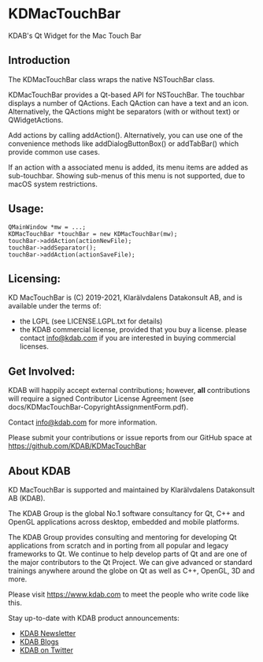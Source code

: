 # KDMacTouchBar
KDAB's Qt Widget for the Mac Touch Bar

## Introduction
The KDMacTouchBar class wraps the native NSTouchBar class.

KDMacTouchBar provides a Qt-based API for NSTouchBar. The touchbar displays
a number of QActions. Each QAction can have a text and an icon. Alternatively,
the QActions might be separators (with or without text) or QWidgetActions.

Add actions by calling addAction(). Alternatively, you can use one of the
convenience methods like addDialogButtonBox() or addTabBar() which provide
common use cases.

If an action with a associated menu is added, its menu items are added as
sub-touchbar. Showing sub-menus of this menu is not supported, due to macOS
system restrictions.

## Usage:
```
QMainWindow *mw = ...;
KDMacTouchBar *touchBar = new KDMacTouchBar(mw);
touchBar->addAction(actionNewFile);
touchBar->addSeparator();
touchBar->addAction(actionSaveFile);
```

## Licensing:
KD MacTouchBar is (C) 2019-2021, Klarälvdalens Datakonsult AB,
and is available under the terms of:

* the LGPL (see LICENSE.LGPL.txt for details)
* the KDAB commercial license, provided that you buy a license.
  please contact info@kdab.com if you are interested in buying commercial licenses.

## Get Involved:
KDAB will happily accept external contributions; however, **all**
contributions will require a signed Contributor License Agreement
(see docs/KDMacTouchBar-CopyrightAssignmentForm.pdf).

Contact info@kdab.com for more information.

Please submit your contributions or issue reports from our GitHub space at
https://github.com/KDAB/KDMacTouchBar

## About KDAB
KD MacTouchBar is supported and maintained by Klarälvdalens Datakonsult AB (KDAB).

The KDAB Group is the global No.1 software consultancy for Qt, C++ and
OpenGL applications across desktop, embedded and mobile platforms.

The KDAB Group provides consulting and mentoring for developing Qt applications
from scratch and in porting from all popular and legacy frameworks to Qt.
We continue to help develop parts of Qt and are one of the major contributors
to the Qt Project. We can give advanced or standard trainings anywhere
around the globe on Qt as well as C++, OpenGL, 3D and more.

Please visit https://www.kdab.com to meet the people who write code like this.

Stay up-to-date with KDAB product announcements:

* [KDAB Newsletter](https://news.kdab.com)
* [KDAB Blogs](https://www.kdab.com/category/blogs)
* [KDAB on Twitter](https://twitter.com/KDABQt)

